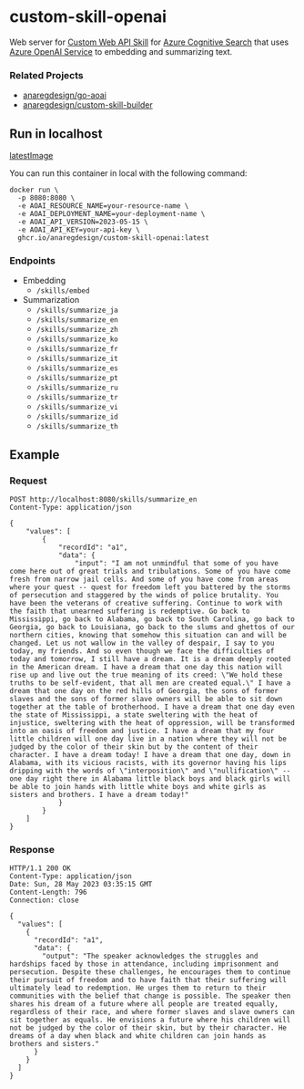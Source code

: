 # custom-skill-openai
Web server for [Custom Web API Skill](https://learn.microsoft.com/en-us/azure/search/cognitive-search-custom-skill-web-api) for [Azure Cognitive Search](https://learn.microsoft.com/en-us/azure/search/search-what-is-azure-search) that uses [Azure OpenAI Service](https://azure.microsoft.com/en-us/products/cognitive-services/openai-service/) to embedding and summarizing text.

### Related Projects
* [anaregdesign/go-aoai](https://github.com/anaregdesign/go-aoai)
* [anaregdesign/custom-skill-builder](https://github.com/anaregdesign/custom-skill-builder)

## Run in localhost
[latestImage](https://github.com/anaregdesign/custom-skill-openai/pkgs/container/custom-skill-openai)

You can run this container in local with the following command:

```shell script
docker run \
  -p 8080:8080 \
  -e AOAI_RESOURCE_NAME=your-resource-name \
  -e AOAI_DEPLOYMENT_NAME=your-deployment-name \
  -e AOAI_API_VERSION=2023-05-15 \
  -e AOAI_API_KEY=your-api-key \
  ghcr.io/anaregdesign/custom-skill-openai:latest
```

### Endpoints
* Embedding
  * `/skills/embed`
* Summarization
  * `/skills/summarize_ja`
  * `/skills/summarize_en`
  * `/skills/summarize_zh`
  * `/skills/summarize_ko`
  * `/skills/summarize_fr`
  * `/skills/summarize_it`
  * `/skills/summarize_es`
  * `/skills/summarize_pt`
  * `/skills/summarize_ru`
  * `/skills/summarize_tr`
  * `/skills/summarize_vi`
  * `/skills/summarize_id`
  * `/skills/summarize_th`

## Example
### Request

```http request
POST http://localhost:8080/skills/summarize_en
Content-Type: application/json

{
    "values": [
        {
            "recordId": "a1",
            "data": {
                "input": "I am not unmindful that some of you have come here out of great trials and tribulations. Some of you have come fresh from narrow jail cells. And some of you have come from areas where your quest -- quest for freedom left you battered by the storms of persecution and staggered by the winds of police brutality. You have been the veterans of creative suffering. Continue to work with the faith that unearned suffering is redemptive. Go back to Mississippi, go back to Alabama, go back to South Carolina, go back to Georgia, go back to Louisiana, go back to the slums and ghettos of our northern cities, knowing that somehow this situation can and will be changed. Let us not wallow in the valley of despair, I say to you today, my friends. And so even though we face the difficulties of today and tomorrow, I still have a dream. It is a dream deeply rooted in the American dream. I have a dream that one day this nation will rise up and live out the true meaning of its creed: \"We hold these truths to be self-evident, that all men are created equal.\" I have a dream that one day on the red hills of Georgia, the sons of former slaves and the sons of former slave owners will be able to sit down together at the table of brotherhood. I have a dream that one day even the state of Mississippi, a state sweltering with the heat of injustice, sweltering with the heat of oppression, will be transformed into an oasis of freedom and justice. I have a dream that my four little children will one day live in a nation where they will not be judged by the color of their skin but by the content of their character. I have a dream today! I have a dream that one day, down in Alabama, with its vicious racists, with its governor having his lips dripping with the words of \"interposition\" and \"nullification\" -- one day right there in Alabama little black boys and black girls will be able to join hands with little white boys and white girls as sisters and brothers. I have a dream today!"
            }
        }
    ]
}
```

### Response

```http request
HTTP/1.1 200 OK
Content-Type: application/json
Date: Sun, 28 May 2023 03:35:15 GMT
Content-Length: 796
Connection: close

{
  "values": [
    {
      "recordId": "a1",
      "data": {
        "output": "The speaker acknowledges the struggles and hardships faced by those in attendance, including imprisonment and persecution. Despite these challenges, he encourages them to continue their pursuit of freedom and to have faith that their suffering will ultimately lead to redemption. He urges them to return to their communities with the belief that change is possible. The speaker then shares his dream of a future where all people are treated equally, regardless of their race, and where former slaves and slave owners can sit together as equals. He envisions a future where his children will not be judged by the color of their skin, but by their character. He dreams of a day when black and white children can join hands as brothers and sisters."
      }
    }
  ]
}
```


